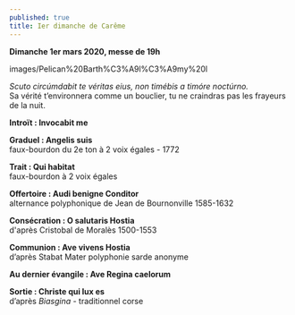 ```yaml
---
published: true
title: Ier dimanche de Carême
---
```

**Dimanche 1er mars 2020, messe de 19h**  

images/Pelican%20Barth%C3%A9l%C3%A9my%20l

*Scuto circúmdabit te véritas eius, non timébis a timóre noctúrno.*  
Sa vérité t’environnera comme un bouclier, tu ne craindras pas les frayeurs de la nuit.

**Introït : Invocabit me**

**Graduel : Angelis suis**  
faux-bourdon du 2e ton à 2 voix égales - 1772

**Trait : Qui habitat**  
faux-bourdon à 2 voix égales

**Offertoire : Audi benigne Conditor**  
alternance polyphonique de Jean de Bournonville 1585-1632

**Consécration : O salutaris Hostia**  
d'après Cristobal de Moralès 1500-1553

**Communion : Ave vivens Hostia**  
d’après Stabat Mater polyphonie sarde anonyme

**Au dernier évangile : Ave Regina caelorum**  

**Sortie : Christe qui lux es**  
d’après *Biasgina* - traditionnel corse
